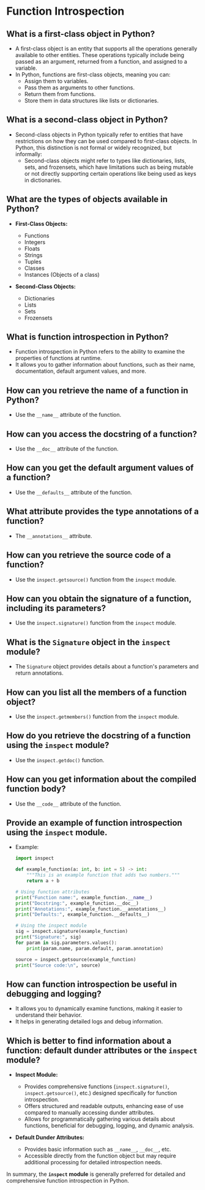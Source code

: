 # Function Introspection

## What is a first-class object in Python?
- A first-class object is an entity that supports all the operations generally available to other entities. These operations typically include being passed as an argument, returned from a function, and assigned to a variable.
- In Python, functions are first-class objects, meaning you can:
  - Assign them to variables.
  - Pass them as arguments to other functions.
  - Return them from functions.
  - Store them in data structures like lists or dictionaries.

## What is a second-class object in Python?
- Second-class objects in Python typically refer to entities that have restrictions on how they can be used compared to first-class objects. In Python, this distinction is not formal or widely recognized, but informally:
  - Second-class objects might refer to types like dictionaries, lists, sets, and frozensets, which have limitations such as being mutable or not directly supporting certain operations like being used as keys in dictionaries.

## What are the types of objects available in Python?
- **First-Class Objects:**
  - Functions
  - Integers
  - Floats
  - Strings
  - Tuples
  - Classes
  - Instances (Objects of a class)
  
- **Second-Class Objects:**
  - Dictionaries
  - Lists
  - Sets
  - Frozensets

## What is function introspection in Python?
- Function introspection in Python refers to the ability to examine the properties of functions at runtime.
- It allows you to gather information about functions, such as their name, documentation, default argument values, and more.

## How can you retrieve the name of a function in Python?
- Use the `__name__` attribute of the function.

## How can you access the docstring of a function?
- Use the `__doc__` attribute of the function.

## How can you get the default argument values of a function?
- Use the `__defaults__` attribute of the function.

## What attribute provides the type annotations of a function?
- The `__annotations__` attribute.

## How can you retrieve the source code of a function?
- Use the `inspect.getsource()` function from the `inspect` module.

## How can you obtain the signature of a function, including its parameters?
- Use the `inspect.signature()` function from the `inspect` module.

## What is the `Signature` object in the `inspect` module?
- The `Signature` object provides details about a function's parameters and return annotations.

## How can you list all the members of a function object?
- Use the `inspect.getmembers()` function from the `inspect` module.

## How do you retrieve the docstring of a function using the `inspect` module?
- Use the `inspect.getdoc()` function.

## How can you get information about the compiled function body?
- Use the `__code__` attribute of the function.

## Provide an example of function introspection using the `inspect` module.
- Example:
  ```python
  import inspect
  
  def example_function(a: int, b: int = 5) -> int:
      """This is an example function that adds two numbers."""
      return a + b

  # Using function attributes
  print("Function name:", example_function.__name__)
  print("Docstring:", example_function.__doc__)
  print("Annotations:", example_function.__annotations__)
  print("Defaults:", example_function.__defaults__)

  # Using the inspect module
  sig = inspect.signature(example_function)
  print("Signature:", sig)
  for param in sig.parameters.values():
      print(param.name, param.default, param.annotation)

  source = inspect.getsource(example_function)
  print("Source code:\n", source)
  ```

## How can function introspection be useful in debugging and logging?
- It allows you to dynamically examine functions, making it easier to understand their behavior.
- It helps in generating detailed logs and debug information.

## Which is better to find information about a function: default dunder attributes or the `inspect` module?
- **Inspect Module:**
    - Provides comprehensive functions (`inspect.signature()`, `inspect.getsource()`, etc.) designed specifically for function introspection.
    - Offers structured and readable outputs, enhancing ease of use compared to manually accessing dunder attributes.
    - Allows for programmatically gathering various details about functions, beneficial for debugging, logging, and dynamic analysis.

- **Default Dunder Attributes:**
    - Provides basic information such as `__name__`, `__doc__`, etc.
    - Accessible directly from the function object but may require additional processing for detailed introspection needs.

In summary, the **`inspect` module** is generally preferred for detailed and comprehensive function introspection in Python.